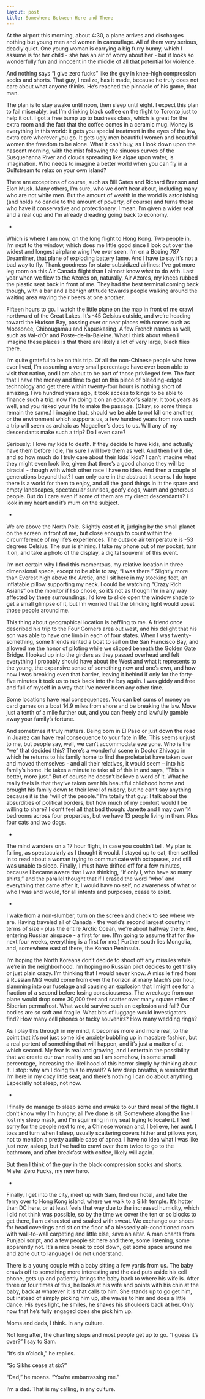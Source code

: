 ```yaml
---
layout: post
title: Somewhere Between Here and There
---
```

At the airport this morning, about 4:30, a plane arrives and discharges nothing but young men and women in camouflage. All of them very serious, deadly quiet. One young woman is carrying a big furry bunny, which I assume is for her child - she has an air of worry about her - but it looks so wonderfully fun and innocent in the middle of all that potential for violence.

And nothing says “I give zero fucks” like the guy in knee-high compression socks and shorts. That guy, I realize, has it made, because he truly does not care about what anyone thinks. He’s reached the pinnacle of his game, that man. 

The plan is to stay awake until noon, then sleep until eight. I expect this plan to fail miserably, but I’m drinking black coffee on the flight to Toronto just to help it out. I got a free bump up to business class, which is great for the extra room and the fact that the coffee comes in a ceramic mug. Money is everything in this world: it gets you special treatment in the eyes of the law, extra care wherever you go. It gets ugly men beautiful women and beautiful women the freedom to be alone. What it can’t buy, as I look down upon the nascent morning, with the mist following the sinuous curves of the Susquehanna River and clouds spreading like algae upon water, is imagination. Who needs to imagine a better world when you can fly in a Gulfstream to relax on your own island?

There are exceptions of course, such as Bill Gates and Richard Branson and Elon Musk. Many others, I’m sure, who we don’t hear about, including many who are not white men. But the amount of wealth in the world is astonishing (and holds no candle to the amount of poverty, of course) and turns those who have it conservative and protectionary. I mean, I’m given a wider seat and a real cup and I’m already dreading going back to economy.

+

Which is where I am now, on the long flight to Hong Kong. Two people in, I’m next to the window, which does me little good since I look out over the widest and longest airplane wing I’ve ever seen. I’m on a Boeing 787 Dreamliner, that plane of exploding battery fame. And I have to say it’s not a bad way to fly. Thank goodness for state-subsidized airlines: I’ve got more leg room on this Air Canada flight than I almost know what to do with. Last year when we flew to the Azores on, naturally, Air Azores, my knees rubbed the plastic seat back in front of me. They had the best terminal coming back though, with a bar and a benign attitude towards people walking around the waiting area waving their beers at one another.

Fifteen hours to go. I watch the little plane on the map in front of me crawl northward of the Great Lakes. It’s -45 Celsius outside, and we’re heading toward the Hudson Bay, passing over or near places with names such as Moosonee, Chibougamau and Kapuskasing. A few French names as well, such as Val-d’Or and Poste-de-la-Baleine. What I think about when I imagine these places is that there are likely a lot of very large, black flies there. 

I’m quite grateful to be on this trip. Of all the non-Chinese people who have ever lived, I’m assuming a very small percentage have ever been able to visit that nation, and I am about to be part of those privileged few. The fact that I have the money and time to get on this piece of bleeding-edged technology and get there within twenty-four hours is nothing short of amazing. Five hundred years ago, it took access to kings to be able to finance such a trip; now I’m doing it on an educator’s salary. It took years as well, and you risked your life to make the passage. (Okay, so some things remain the same.) I imagine that, should we be able to not kill one another, or the environment which supports us, a few hundred years from now such a trip will seem as archaic as Magaellen’s does to us. Will any of my descendants make such a trip? Do I even care?

Seriously: I love my kids to death. If they decide to have kids, and actually have them before I die, I’m sure I will love them as well. And then I will die, and so how much do I truly care about their kids’ kids? I can’t imagine what they might even look like, given that there’s a good chance they will be biracial - though with which other race I have no idea. And then a couple of generations beyond that? I can only care in the abstract it seems. I do hope there is a world for them to enjoy, and all the good things in it: the spare and empty landscapes, spectacular sunrises, goofy dogs, warm and generous people. But do I care even if some of them are my direct descendants? I look in my heart and it’s mum on the subject.

+

We are above the North Pole. Slightly east of it, judging by the small planet on the screen in front of me, but close enough to count within the circumference of my life’s experiences. The outside air temperature is -53 degrees Celsius. The sun is shining. I take my phone out of my pocket, turn it on, and take a photo of the display, a digital souvenir of this event. 

I’m not certain why I find this momentous, my relative location in three dimensional space, except to be able to say, “I was there.” Slightly more than Everest high above the Arctic, and I sit here in my stocking feet, an inflatable pillow supporting my neck. I could be watching “Crazy Rich Asians” on the monitor if I so chose, so it’s not as though I’m in any way affected by these surroundings; I’d love to slide open the window shade to get a small glimpse of it, but I’m worried that the blinding light would upset those people around me.

This thing about geographical location is baffling to me. A friend once described his trip to the Four Corners area out west, and his delight that his son was able to have one limb in each of four states. When I was twenty-something, some friends rented a boat to sail on the San Francisco Bay, and allowed me the honor of piloting while we slipped beneath the Golden Gate Bridge. I looked up into the girders as they passed overhead and felt everything I probably should have about the West and what it represents to the young, the expansive sense of something new and one’s own, and how now I was breaking even that barrier, leaving it behind if only for the forty-five minutes it took us to tack back into the bay again. I was giddy and free and full of myself in a way that I’ve never been any other time.

Some locations have real consequences. You can bet sums of money on card games on a boat 14.9 miles from shore and be breaking the law. Move just a tenth of a mile further out, and you can freely and lawfully gamble away your family’s fortune. 

And sometimes it truly matters. Being born in El Paso or just down the road in Juarez can have real consequence to your fate in life. This seems unjust to me, but people say, well, we can’t accommodate everyone. Who is the “we” that decided this? There’s a wonderful scene in Doctor Zhivago in which he returns to his family home to find the proletariat have taken over and moved themselves - and all their relatives, it would seem – into his family’s home. He takes a minute to take all of this in and says, “This is better, more just.” But of course he doesn’t believe a word of it. What he really feels is that they’ve taken over his beautiful childhood home and brought his family down to their level of misery, but he can’t say anything because it is the “will of the people.” I’m totally that guy: I talk about the absurdities of political borders, but how much of my comfort would I be willing to share? I don’t feel all that bad though: Janette and I may own 14 bedrooms across four properties, but we have 13 people living in them. Plus four cats and two dogs.

+

The mind wanders on a 17 hour flight, in case you couldn’t tell. My plan is failing, as spectacularly as I thought it would. I stayed up to eat, then settled in to read about a woman trying to communicate with octopuses, and still was unable to sleep. Finally, I must have drifted off for a few minutes, because I became aware that I was thinking, “If only I, who have so many shirts,” and the parallel thought that if I erased the word “who” and everything that came after it, I would have no self, no awareness of what or who I was and would, for all intents and purposes, cease to exist.

+

I wake from a non-slumber, turn on the screen and check to see where we are. Having traveled all of Canada - the world’s second largest country in terms of size - plus the entire Arctic Ocean, we’re about halfway there. And, entering Russian airspace - a first for me. (I’m going to assume that for the next four weeks, everything is a first for me.) Further south lies Mongolia, and, somewhere east of there, the Korean Peninsula.

I’m hoping the North Koreans don’t decide to shoot off any missiles while we’re in the neighborhood. I’m hoping no Russian pilot decides to get frisky or just plain crazy. I’m thinking that I would never know. A missile fired from a Russian MiG would come from over the horizon at many Mach’s per hour, slamming into our fuselage and causing an explosion that I might see for a fraction of a second before losing consciousness. The wreckage from our plane would drop some 30,000 feet and scatter over many square miles of Siberian permafrost. What would survive such an explosion and fall? Our bodies are so soft and fragile. What bits of luggage would investigators find? How many cell phones or tacky souvenirs? How many wedding rings?

As I play this through in my mind, it becomes more and more real, to the point that it’s not just some idle anxiety bubbling up in macabre fashion, but a real portent of something that will happen, and it’s just a matter of at which second. My fear is real and growing, and I entertain the possibility that we create our own reality and so I am somehow, in some small percentage, increasing the likelihood of this horror simply by thinking about it. I stop: why am I doing this to myself? A few deep breaths, a reminder that I’m here in my cozy little seat, and there’s nothing I can do about anything. Especially not sleep, not now.

+

I finally do manage to sleep some and awake to our third meal of the flight. I don’t know why I’m hungry; all I’ve done is sit. Somewhere along the line I lost my sleep mask, and I’m squirming in my seat trying to locate it. I feel sorry for the people next to me, a Chinese woman and, I believe, her aunt. I toss and turn when I sleep, usually scattering covers hither and pillows yon, not to mention a pretty audible case of apnea. I have no idea what I was like just now, asleep, but I’ve had to crawl over them twice to go to the bathroom, and after breakfast with coffee, likely will again. 

But then I think of the guy in the black compression socks and shorts. Mister Zero Fucks, my new hero.

+

Finally, I get into the city, meet up with Sam, find our hotel, and take the ferry over to Hong Kong island, where we walk to a Sikh temple. It’s hotter than DC here, or at least feels that way due to the increased humidity, which I did not think was possible, so by the time we cover the ten or so blocks to get there, I am exhausted and soaked with sweat. We exchange our shoes for head coverings and sit on the floor of a blessedly air-conditioned room with wall-to-wall carpeting and little else, save an altar. A man chants from Punjabi script, and a few people sit here and there, some listening, some apparently not. It’s a nice break to cool down, get some space around me and zone out to language I do not understand. 

There is a young couple with a baby sitting a few yards from us. The baby crawls off to something more interesting and the dad puts aside his cell phone, gets up and patiently brings the baby back to where his wife is. After three or four times of this, he looks at his wife and points with his chin at the baby, back at whatever it is that calls to him. She stands up to go get him, but instead of simply picking him up, she waves to him and does a little dance. His eyes light, he smiles, he shakes his shoulders back at her. Only now that he’s fully engaged does she pick him up.

Moms and dads, I think. In any culture.

Not long after, the chanting stops and most people get up to go. “I guess it’s over?” I say to Sam.

“It’s six o’clock,” he replies.

“So Sikhs cease at six?”

“Dad,” he moans. “You’re embarrassing me.”

I’m a dad. That is my calling, in any culture.

